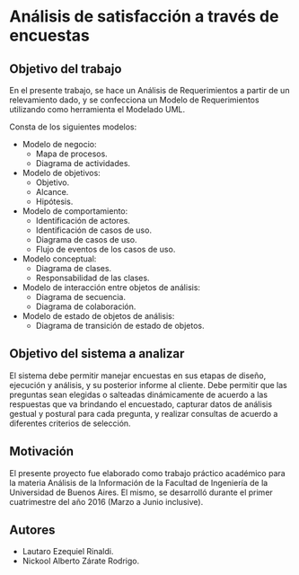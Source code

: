 # Análisis de satisfacción a través de encuestas

## Objetivo del trabajo

En el presente trabajo, se hace un Análisis de Requerimientos a partir de un relevamiento dado, y se confecciona un Modelo de Requerimientos utilizando como herramienta el Modelado UML.

Consta de los siguientes modelos:
  - Modelo de negocio:
      - Mapa de procesos.
      - Diagrama de actividades.
  - Modelo de objetivos:
      - Objetivo.
      - Alcance.
      - Hipótesis. 
  - Modelo de comportamiento:
      - Identificación de actores.
      - Identificación de casos de uso.
      - Diagrama de casos de uso.
      - Flujo de eventos de los casos de uso.
  - Modelo conceptual:
      - Diagrama de clases.
      - Responsabilidad de las clases.
  - Modelo de interacción entre objetos de análisis:
      - Diagrama de secuencia.
      - Diagrama de colaboración.
  - Modelo de estado de objetos de análisis:
      - Diagrama de transición de estado de objetos.

## Objetivo del sistema a analizar

El sistema debe permitir manejar encuestas en sus etapas de diseño, ejecución y análisis, y su posterior informe al cliente.
Debe permitir que las preguntas sean elegidas o salteadas dinámicamente de acuerdo a las respuestas que va brindando el encuestado, capturar datos de análisis gestual y postural para cada pregunta, y realizar consultas de acuerdo a diferentes criterios de selección.

## Motivación

El presente proyecto fue elaborado como trabajo práctico académico para la materia Análisis de la Información de la Facultad de Ingeniería de la Universidad de Buenos Aires. El mismo, se desarrolló durante el primer cuatrimestre del año 2016 (Marzo a Junio inclusive).

## Autores

- Lautaro Ezequiel Rinaldi.
- Nickool Alberto Zárate Rodrigo.
